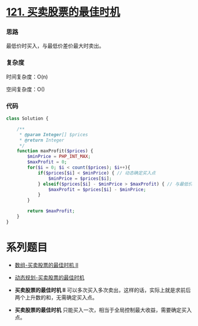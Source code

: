 # [121. 买卖股票的最佳时机](https://leetcode.cn/problems/best-time-to-buy-and-sell-stock/)

### 思路

最低价时买入，与最低价差价最大时卖出。

### 复杂度

时间复杂度：O(n)

空间复杂度：O()

### 代码

```php
class Solution {

    /**
     * @param Integer[] $prices
     * @return Integer
     */
    function maxProfit($prices) {
        $minPrice = PHP_INT_MAX;
        $maxProfit = 0;
        for($i = 0; $i < count($prices); $i++){
            if($prices[$i] < $minPrice) { // 动态确定买入点
                $minPrice = $prices[$i]; 
            } elseif($prices[$i] - $minPrice > $maxProfit) { // 与最低价差价最大时，更新最大收益
                $maxProfit = $prices[$i] - $minPrice;
            }
        }

        return $maxProfit;
    }
}
```

# 系列题目

- [数组-买卖股票的最佳时机 II](../array/best-time-to-buy-and-sell-stock-ii.md)
- [动态规划-买卖股票的最佳时机](../dynamic-programming/best-time-to-buy-and-sell-stock.md)

- **买卖股票的最佳时机 II** 可以多次买入多次卖出，这样的话，实际上就是求前后两个上升数的和，无需确定买入点。
- **买卖股票的最佳时机** 只能买入一次，相当于全局控制最大收益，需要确定买入点。